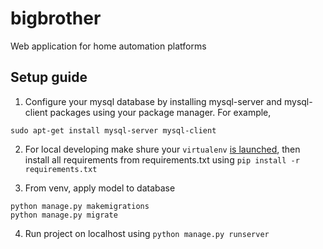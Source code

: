 # bigbrother
Web application for home automation platforms

Setup guide
------

1. Configure your mysql database by installing mysql-server and mysql-client packages using your package manager. For example,
``` 
sudo apt-get install mysql-server mysql-client 
```

2. For local developing make shure your `virtualenv` [is launched](https://virtualenv.pypa.io/en/latest/userguide/), then install all requirements from requirements.txt using `pip install -r requirements.txt`

3. From venv, apply model to database
```
python manage.py makemigrations
python manage.py migrate
```

4. Run project on localhost using `python manage.py runserver`
